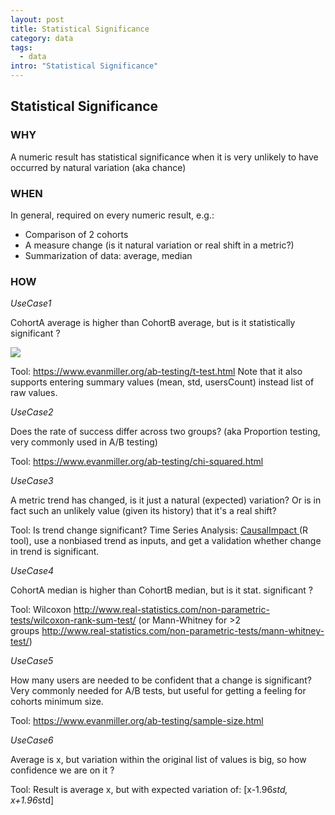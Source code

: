 ```yaml
---
layout: post
title: Statistical Significance
category: data
tags:
  - data
intro: "Statistical Significance"
---
```

## Statistical Significance


### WHY

A numeric result has statistical significance when it is very unlikely to have occurred by natural variation (aka chance)

### WHEN

In general, required on every numeric result, e.g.:

-   Comparison of 2 cohorts
-   A measure change (is it natural variation or real shift in a metric?)
-   Summarization of data: average, median

### HOW

*UseCase1*

CohortA average is higher than CohortB average, but is it statistically significant ?

![](https://cdn-images-1.medium.com/max/1200/1*i5sfOjTv2Id4oNVSKmO66A.png)

Tool: <https://www.evanmiller.org/ab-testing/t-test.html> Note that it also supports entering summary values (mean, std, usersCount) instead list of raw values.

*UseCase2*

Does the rate of success differ across two groups? (aka Proportion testing, very commonly used in A/B testing)

Tool: <https://www.evanmiller.org/ab-testing/chi-squared.html>

*UseCase3*

A metric trend has changed, is it just a natural (expected) variation? Or is in fact such an unlikely value (given its history) that it's a real shift?

Tool: Is trend change significant? Time Series Analysis: [CausalImpact ](https://google.github.io/CausalImpact/CausalImpact.html)(R tool), use a nonbiased trend as inputs, and get a validation whether change in trend is significant.

*UseCase4*

CohortA median is higher than CohortB median, but is it stat. significant ?

Tool: Wilcoxon <http://www.real-statistics.com/non-parametric-tests/wilcoxon-rank-sum-test/> (or Mann-Whitney for >2 groups <http://www.real-statistics.com/non-parametric-tests/mann-whitney-test/>)

*UseCase5*

How many users are needed to be confident that a change is significant? Very commonly needed for A/B tests, but useful for getting a feeling for cohorts minimum size.

Tool: <https://www.evanmiller.org/ab-testing/sample-size.html>

*UseCase6*

Average is x, but variation within the original list of values is big, so how confidence we are on it ?

Tool: Result is average x, but with expected variation of: [x-1.96*std, x+1.96*std]